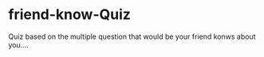 # friend-know-Quiz
 Quiz based on the multiple question that would be your friend konws about you....
